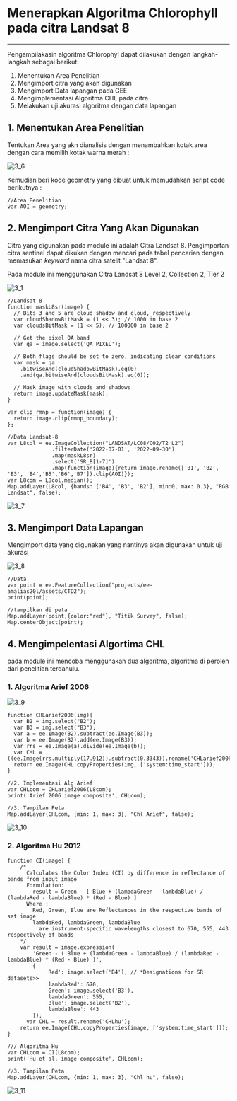 # Menerapkan Algoritma Chlorophyll pada citra  Landsat 8
---
Pengampilakasin algoritma Chlorophyl dapat dilakukan dengan langkah-langkah sebagai berikut:
1. Menentukan Area Penelitian
2. Mengimport citra yang akan digunakan
3. Mengimport Data lapangan pada GEE
4. Mengimplementasi Algoritma CHL pada citra
5. Melakukan uji akurasi algoritma dengan data lapangan

## 1. Menentukan Area Penelitian
Tentukan Area yang akn dianalisis dengan menambahkan kotak area dengan cara memilih kotak warna merah :

![3_6](https://github.com/manessa-md/BUDEE/assets/108891611/26a62f5c-4e12-4cbf-9629-64e2217afc24)

Kemudian beri kode geometry yang dibuat untuk memudahkan script code berikutnya :
```
//Area Penelitian
var AOI = geometry;
```

## 2. Mengimport Citra Yang Akan Digunakan
Citra yang digunakan pada module ini adalah Citra Landsat 8.
Pengimportan citra sentinel dapat dikukan dengan mencari pada tabel pencarian dengan memasukan _keyword_ nama citra satelit "Landsat 8".

Pada module ini menggunakan Citra Landsat 8 Level 2, Collection 2, Tier 2

![3_1](https://github.com/manessa-md/BUDEE/assets/108891611/b07d0e81-7aab-4c3e-ba83-719f053ffc0f)

```
//Landsat-8
function maskL8sr(image) {
  // Bits 3 and 5 are cloud shadow and cloud, respectively
  var cloudShadowBitMask = (1 << 3); // 1000 in base 2
  var cloudsBitMask = (1 << 5); // 100000 in base 2

  // Get the pixel QA band
  var qa = image.select('QA_PIXEL');

  // Both flags should be set to zero, indicating clear conditions
  var mask = qa
    .bitwiseAnd(cloudShadowBitMask).eq(0)
    .and(qa.bitwiseAnd(cloudsBitMask).eq(0));

  // Mask image with clouds and shadows
  return image.updateMask(mask);
}

var clip_rmnp = function(image) {
  return image.clip(rmnp_boundary);
};

//Data Landsat-8
var L8col = ee.ImageCollection("LANDSAT/LC08/C02/T2_L2")
              .filterDate('2022-07-01', '2022-09-30')
              .map(maskL8sr)
              .select('SR_B[1-7]')
              .map(function(image){return image.rename(['B1', 'B2', 'B3', 'B4','B5','B6','B7']).clip(AOI)});
var L8com = L8col.median();
Map.addLayer(L8col, {bands: ['B4', 'B3', 'B2'], min:0, max: 0.3}, "RGB Landsat", false);
```
![3_7](https://github.com/manessa-md/BUDEE/assets/108891611/918055e4-4a47-4d13-80ea-7e1ab0738d36)


## 3. Mengimport Data Lapangan 
Mengimport data yang digunakan yang nantinya akan digunakan untuk uji akurasi

![3_8](https://github.com/manessa-md/BUDEE/assets/108891611/3fce73d3-6862-45de-9455-4bae17c3ce03)

```
//Data
var point = ee.FeatureCollection("projects/ee-amalias20l/assets/CTD2");
print(point);

//tampilkan di peta
Map.addLayer(point,{color:"red"}, "Titik Survey", false);
Map.centerObject(point);
```
## 4. Mengimpelentasi Algortima CHL
pada module ini mencoba menggunakan dua algoritma, algoritma di peroleh dari penelitian terdahulu. 

### 1. Algoritma Arief 2006
![3_9](https://github.com/manessa-md/BUDEE/assets/108891611/0ea20e99-78f2-456e-a834-5430fcd81fbc)

```
function CHLarief2006(img){
  var B2 = img.select("B2");
  var B3 = img.select("B3");
  var a = ee.Image(B2).subtract(ee.Image(B3));
  var b = ee.Image(B2).add(ee.Image(B3));
  var rrs = ee.Image(a).divide(ee.Image(b));
  var CHL = ((ee.Image(rrs.multiply(17.912)).subtract(0.3343)).rename('CHLarief2006'));
  return ee.Image(CHL.copyProperties(img, ['system:time_start']));
}

//2. Implementasi Alg Arief
var CHLcom = CHLarief2006(L8com);
print('Arief 2006 image composite', CHLcom);

//3. Tampilan Peta
Map.addLayer(CHLcom, {min: 1, max: 3}, "Chl Arief", false);
```

![3_10](https://github.com/manessa-md/BUDEE/assets/108891611/fc0e94c4-478b-46c8-8d0c-c93791571e07)


### 2. Algoritma Hu 2012

```
function CI(image) {
    /*
      Calculates the Color Index (CI) by difference in reflectance of bands from input image
      Formulation:
        result = Green - [ Blue + (lambdaGreen - lambdaBlue) / (lambdaRed - lambdaBlue) * (Red - Blue) ]
      Where :
        Red, Green, Blue are Reflectances in the respective bands of sat image
        lambdaRed, lambdaGreen, lambdaBlue
          are instrument-specific wavelengths closest to 670, 555, 443 respectively of bands
    */
    var result = image.expression(
        'Green - ( Blue + (lambdaGreen - lambdaBlue) / (lambdaRed - lambdaBlue) * (Red - Blue) )',
        {
            'Red': image.select('B4'), // *Designations for SR datasets>>
            'lambdaRed': 670,
            'Green': image.select('B3'),
            'lambdaGreen': 555,
            'Blue': image.select('B2'),
            'lambdaBlue': 443
        });
      var CHL = result.rename('CHLhu');
    return ee.Image(CHL.copyProperties(image, ['system:time_start']));
}

/// Algoritma Hu
var CHLcom = CI(L8com);
print('Hu et al. image composite', CHLcom);

//3. Tampilan Peta
Map.addLayer(CHLcom, {min: 1, max: 3}, "Chl hu", false);
```
![3_11](https://github.com/manessa-md/BUDEE/assets/108891611/0cc8aa27-923a-43cf-92fb-6b766fbb189a)









